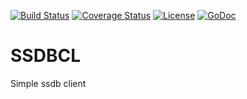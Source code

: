 [![Build Status](https://img.shields.io/travis/lifezq/ssdbcl.svg?style=flat-square)](https://travis-ci.org/lifezq/ssdbcl)
[![Coverage Status](https://img.shields.io/coveralls/lifezq/ssdbcl.svg?style=flat-square)](https://coveralls.io/github/lifezq/ssdbcl?branch=master)
[![License](http://img.shields.io/badge/license-apache-blue.svg?style=flat-square)](https://raw.githubusercontent.com/lifezq/ssdbcl/master/LICENSE)
[![GoDoc](http://img.shields.io/badge/go-documentation-blue.svg?style=flat-square)](http://godoc.org/github.com/lifezq/ssdbcl)


# SSDBCL 
Simple ssdb client
